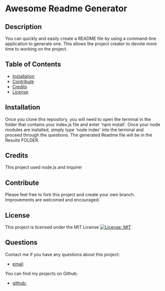    # Awesome Readme Generator
  
  ## Description 
  
  You can quickly and easily create a README file by using a command-line application to generate one. This allows the project creator to devote more time to working on the project.

  ## Table of Contents
  - [Installation](#installation)
  - [Contribute](#contribute)
  - [Credits](#credits)
  - [License](#license)

  ## Installation

  Once you clone this repository, you will need to open the terminal in the folder that contains your index.js file and enter 'npm install'. Once your node modules are installed, simply type 'node index' into the terminal and proceed through the questions. The generated Readme file will be in the Results FOLDER.
  
  ## Credits 

  This project used node.js and inquirer
 
  ## Contribute

  Please feel free to fork this project and create your own branch. Improvements are welcomed and encouraged.

 ## License
 This project is licensed under the MIT License
  [![License: MIT](https://img.shields.io/badge/License-MIT-yellow.svg)](https://opensource.org/licenses/MIT)  
  
  ## Questions
  Contact me if you have any questions about this project:

  - [email](mailto:larafoster.dev@gmail.com)

  You can find my projects on Github:
  - [github:](https://github.com/larafoster) 

  

